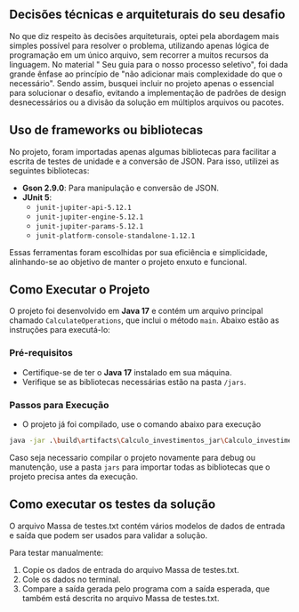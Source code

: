 ## Decisões técnicas e arquiteturais do seu desafio

No que diz respeito às decisões arquiteturais, optei pela abordagem mais simples possível para resolver o problema,
utilizando apenas lógica de programação em um único arquivo, sem recorrer a muitos recursos da linguagem. No material "
Seu guia para o nosso processo seletivo", foi dada grande ênfase ao princípio de "não adicionar mais complexidade do que
o necessário". Sendo assim, busquei incluir no projeto apenas o essencial para solucionar o desafio, evitando a
implementação de padrões de design desnecessários ou a divisão da solução em múltiplos arquivos ou pacotes.

## Uso de frameworks ou bibliotecas

No projeto, foram importadas apenas algumas bibliotecas para facilitar a escrita de testes de unidade e a conversão de
JSON. Para isso, utilizei as seguintes bibliotecas:

- **Gson 2.9.0**: Para manipulação e conversão de JSON.
- **JUnit 5**:
    - `junit-jupiter-api-5.12.1`
    - `junit-jupiter-engine-5.12.1`
    - `junit-jupiter-params-5.12.1`
    - `junit-platform-console-standalone-1.12.1`

Essas ferramentas foram escolhidas por sua eficiência e simplicidade, alinhando-se ao objetivo de manter o projeto
enxuto e funcional.

## Como Executar o Projeto

O projeto foi desenvolvido em **Java 17** e contém um arquivo principal chamado `CalculateOperations`, que inclui o
método `main`. Abaixo estão as instruções para executá-lo:

### Pré-requisitos

- Certifique-se de ter o **Java 17** instalado em sua máquina.
- Verifique se as bibliotecas necessárias estão na pasta `/jars`.

### Passos para Execução

- O projeto já foi compilado, use o comando abaixo para execução

```bash
java -jar .\build\artifacts\Calculo_investimentos_jar\Calculo_investimentos.jar
```
Caso seja necessario compilar o projeto novamente para debug ou manutenção, use a pasta `jars` para importar todas as bibliotecas que o projeto precisa antes da execução.

## Como executar os testes da solução
O arquivo Massa de testes.txt contém vários modelos de dados de entrada e saída que podem ser usados para validar a solução.

Para testar manualmente:
1. Copie os dados de entrada do arquivo Massa de testes.txt.
2. Cole os dados no terminal.
3. Compare a saída gerada pelo programa com a saída esperada, que também está descrita no arquivo Massa de testes.txt.

